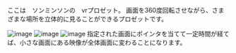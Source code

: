 ここは　ソンミンソンの　vrプロゼット。
画面を360度回転させながら、さまざまな場所を立体的に見ることができるプロゼットです。

![image](https://github.com/user-attachments/assets/21c6f4df-939a-4d2d-bf32-2b6f1db66361)
![image](https://github.com/user-attachments/assets/a95b21a5-4d2e-4f66-a1e4-5ea6d382c001)
![image](https://github.com/user-attachments/assets/dacd37d4-95dd-4a84-93a2-f8e6aa624599)
指定された画面にポインタを当てて一定時間が経てば、小さな画面にある映像が全体画面に変わることになります。
